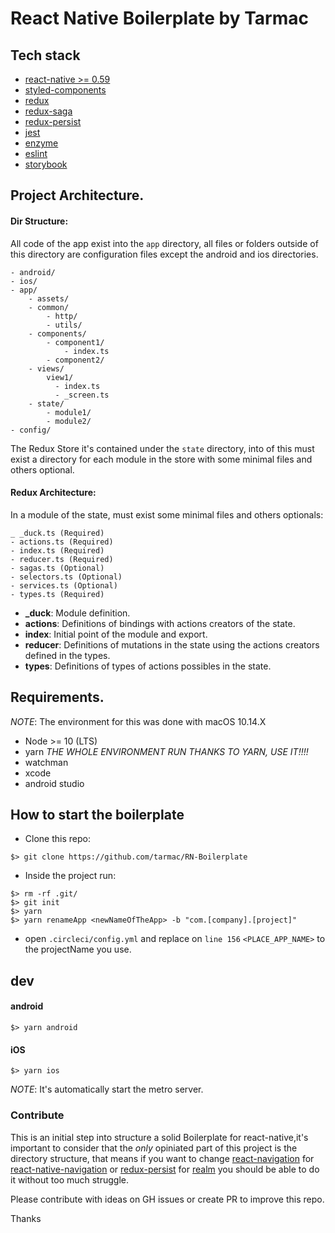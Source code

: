 # React Native Boilerplate by Tarmac

## Tech stack

- [react-native >= 0.59](https://facebook.github.io/react-native/)
- [styled-components](https://www.styled-components.com/)
- [redux](https://redux.js.org/)
- [redux-saga](https://redux-saga.js.org/)
- [redux-persist](https://github.com/rt2zz/redux-persist)
- [jest](https://jestjs.io/)
- [enzyme](https://airbnb.io/enzyme/)
- [eslint](https://eslint.org/)
- [storybook](https://storybook.js.org/docs/guides/guide-react-native/)

## Project Architecture.

#### Dir Structure:

All code of the app exist into the `app` directory, all files or folders outside of this directory are configuration files except the android and ios directories.

```
- android/
- ios/
- app/
    - assets/
    - common/
        - http/
        - utils/
    - components/
        - component1/
            - index.ts
        - component2/
    - views/
        view1/
          - index.ts
          - _screen.ts
    - state/
        - module1/
        - module2/
- config/
```

The Redux Store it's contained under the `state` directory, into of this must exist a directory for each module in the store with some minimal files and others optional.

#### Redux Architecture:

In a module of the state, must exist some minimal files and others optionals:

```
_ _duck.ts (Required)
- actions.ts (Required)
- index.ts (Required)
- reducer.ts (Required)
- sagas.ts (Optional)
- selectors.ts (Optional)
- services.ts (Optional)
- types.ts (Required)
```

- **\_duck**: Module definition.
- **actions**: Definitions of bindings with actions creators of the state.
- **index**: Initial point of the module and export.
- **reducer**: Definitions of mutations in the state using the actions creators defined in the types.
- **types**: Definitions of types of actions possibles in the state.

## Requirements.

_NOTE_: The environment for this was done with macOS 10.14.X

- Node >= 10 (LTS)
- yarn _THE WHOLE ENVIRONMENT RUN THANKS TO YARN, USE IT!!!!_
- watchman
- xcode
- android studio

## How to start the boilerplate

- Clone this repo:

```
$> git clone https://github.com/tarmac/RN-Boilerplate
```

- Inside the project run:

```
$> rm -rf .git/
$> git init
$> yarn
$> yarn renameApp <newNameOfTheApp> -b "com.[company].[project]"
```

- open `.circleci/config.yml` and replace on `line 156`
  `<PLACE_APP_NAME>` to the projectName you use.

## dev

#### android

```
$> yarn android
```

#### iOS

```
$> yarn ios
```

_NOTE_: It's automatically start the metro server.

### Contribute

This is an initial step into structure a solid Boilerplate for react-native,it's important to consider
that the _only_ opiniated part of this project is the directory structure, that means if you want to change
[react-navigation](https://reactnavigation.org/) for [react-native-navigation](https://wix.github.io/react-native-navigation/#/)
or [redux-persist](https://github.com/rt2zz/redux-persist) for [realm](https://realm.io/) you should be able to
do it without too much struggle.

Please contribute with ideas on GH issues or create PR to improve this repo.

Thanks
